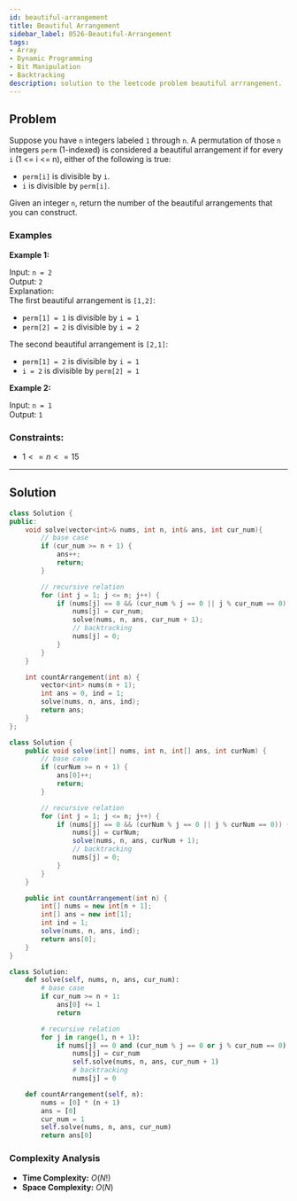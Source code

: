 ```yaml
---
id: beautiful-arrangement
title: Beautiful Arrangement
sidebar_label: 0526-Beautiful-Arrangement
tags:
- Array
- Dynamic Programming
- Bit Manipulation
- Backtracking
description: solution to the leetcode problem beautiful arrrangement.
---
```


## Problem

Suppose you have `n` integers labeled `1` through `n`. A permutation of those `n` integers `perm` (1-indexed) is considered a beautiful arrangement if for every `i` (1 <= i <= n), either of the following is true:

- `perm[i]` is divisible by `i`.
- `i` is divisible by `perm[i]`.

Given an integer `n`, return the number of the beautiful arrangements that you can construct.

### Examples

**Example 1:**

Input: `n = 2`  
Output: `2`  
Explanation:  
The first beautiful arrangement is `[1,2]`:
- `perm[1] = 1` is divisible by `i = 1`
- `perm[2] = 2` is divisible by `i = 2`

The second beautiful arrangement is `[2,1]`:
- `perm[1] = 2` is divisible by `i = 1`
- `i = 2` is divisible by `perm[2] = 1`

**Example 2:**

Input: `n = 1`  
Output: `1`  

### Constraints:

- $1 <= n <= 15$
---

## Solution

```cpp
class Solution {
public:
    void solve(vector<int>& nums, int n, int& ans, int cur_num){
        // base case
        if (cur_num >= n + 1) {
            ans++;
            return;
        }

        // recursive relation
        for (int j = 1; j <= n; j++) {
            if (nums[j] == 0 && (cur_num % j == 0 || j % cur_num == 0)) {
                nums[j] = cur_num;
                solve(nums, n, ans, cur_num + 1);
                // backtracking
                nums[j] = 0;
            }
        }
    }

    int countArrangement(int n) {
        vector<int> nums(n + 1);
        int ans = 0, ind = 1;
        solve(nums, n, ans, ind);
        return ans;
    }
};
```

```java
class Solution {
    public void solve(int[] nums, int n, int[] ans, int curNum) {
        // base case
        if (curNum >= n + 1) {
            ans[0]++;
            return;
        }

        // recursive relation
        for (int j = 1; j <= n; j++) {
            if (nums[j] == 0 && (curNum % j == 0 || j % curNum == 0)) {
                nums[j] = curNum;
                solve(nums, n, ans, curNum + 1);
                // backtracking
                nums[j] = 0;
            }
        }
    }

    public int countArrangement(int n) {
        int[] nums = new int[n + 1];
        int[] ans = new int[1];
        int ind = 1;
        solve(nums, n, ans, ind);
        return ans[0];
    }
}
```

```python
class Solution:
    def solve(self, nums, n, ans, cur_num):
        # base case
        if cur_num >= n + 1:
            ans[0] += 1
            return

        # recursive relation
        for j in range(1, n + 1):
            if nums[j] == 0 and (cur_num % j == 0 or j % cur_num == 0):
                nums[j] = cur_num
                self.solve(nums, n, ans, cur_num + 1)
                # backtracking
                nums[j] = 0

    def countArrangement(self, n):
        nums = [0] * (n + 1)
        ans = [0]
        cur_num = 1
        self.solve(nums, n, ans, cur_num)
        return ans[0]
```

### Complexity Analysis

- **Time Complexity:** $O(N!)$
- **Space Complexity:** $O(N)$
